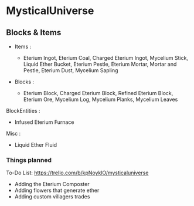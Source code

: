 # MysticalUniverse

## Blocks & Items
- Items :
  - Eterium Ingot, Eterium Coal, Charged Eterium Ingot, Mycelium Stick, Liquid Ether Bucket, Eterium Pestle, Eterium Mortar, Mortar and Pestle, Eterium Dust, Mycelium Sapling

- Blocks :
  - Eterium Block, Charged Eterium Block, Refined Eterium Block, Eterium Ore, Mycelium Log, Mycelium Planks, Mycelium Leaves

BlockEntities :
  - Infused Eterium Furnace

Misc :
  - Liquid Ether Fluid


  ### Things planned

  To-Do List:
  https://trello.com/b/kpNoyklO/mysticaluniverse
 
  - Adding the Eterium Composter
  - Adding flowers that generate ether
  - Adding custom villagers trades
